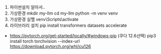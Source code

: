 1. 파이썬설치
알아서..
2.  가상환경
mkdir my-llm
cd my-llm
python -m venv venv
3. 가상환경 실핼
venv\Scripts\activate
4. 라이브러리 설치
pip install transformers datasets accelerate

- https://pytorch.org/get-started/locally/#windows-pip (쿠다 12.6선택)
pip3 install torch torchvision --index-url https://download.pytorch.org/whl/cu126
